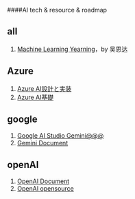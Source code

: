 ####AI tech & resource & roadmap 

## all 
1. [Machine Learning Yearning](https://github.com/ajaymache/machine-learning-yearning)，by 吴恩达

## Azure
1. [Azure AI設計と実装](https://learn.microsoft.com/ja-jp/credentials/certifications/resources/study-guides/ai-102)
1. [Azure AI基礎](https://learn.microsoft.com/ja-jp/credentials/certifications/resources/study-guides/ai-900)

## google
1. [Google AI Studio Gemini@@@](https://makersuite.google.com/app/prompts/1FGQGVIO99X1hP_HZy5KIIRlgiDf_E6jG)
1. [Gemini Document](https://ai.google.dev/docs)


## openAI
1. [OpenAI Document](https://platform.openai.com/docs/introduction)
1. [OpenAI opensource](https://github.com/openai)
